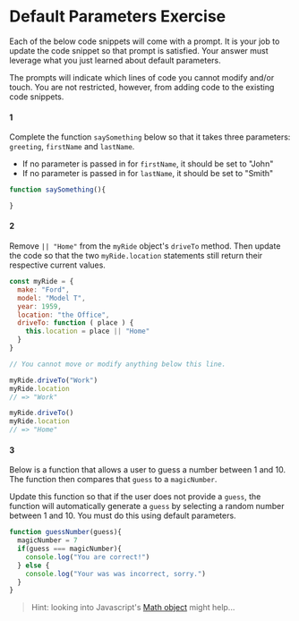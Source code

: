 # Default Parameters Exercise

Each of the below code snippets will come with a prompt. It is your job to update the code snippet so that prompt is satisfied. Your answer must leverage what you just learned about default parameters.

The prompts will indicate which lines of code you cannot modify and/or touch. You are not restricted, however, from adding code to the existing code snippets.

#### 1

Complete the function `saySomething` below so that it takes three parameters: `greeting`, `firstName` and `lastName`.
- If no parameter is passed in for `firstName`, it should be set to "John"
- If no parameter is passed in for `lastName`, it should be set to "Smith"

```js
function saySomething(){

}
```

#### 2

Remove `|| "Home"` from the `myRide` object's `driveTo` method. Then update the code so that the two `myRide.location` statements still return their respective current values.

```js
const myRide = {
  make: "Ford",
  model: "Model T",
  year: 1959,
  location: "the Office",
  driveTo: function ( place ) {
    this.location = place || "Home"
  }
}

// You cannot move or modify anything below this line.

myRide.driveTo("Work")
myRide.location
// => "Work"     

myRide.driveTo()        
myRide.location
// => "Home"        
```

#### 3

Below is a function that allows a user to guess a number between 1 and 10. The function then compares that `guess` to a `magicNumber`.

Update this function so that if the user does not provide a `guess`, the function will automatically generate a `guess` by selecting a random number between 1 and 10. You must do this using default parameters.

```js
function guessNumber(guess){
  magicNumber = 7
  if(guess === magicNumber){
    console.log("You are correct!")
  } else {
    console.log("Your was was incorrect, sorry.")
  }
}
```

> Hint: looking into Javascript's [Math object](https://developer.mozilla.org/en-US/docs/Web/JavaScript/Reference/Global_Objects/Math) might help...
